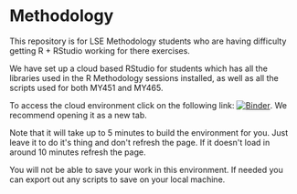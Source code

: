 # Methodology

This repository is for LSE Methodology students who are having difficulty getting R + RStudio working for there exercises. 

We have set up a cloud based RStudio for students which has all the libraries used in the R Methodology sessions installed, as well as all the scripts used for both MY451 and MY465. 

To access the cloud environment click on the following link: [![Binder](https://mybinder.org/badge_logo.svg)](https://mybinder.org/v2/gh/andrewmoles2/Methodology/main?urlpath=rstudio). We recommend opening it as a new tab. 

Note that it will take up to 5 minutes to build the environment for you. Just leave it to do it's thing and don't refresh the page. If it doesn't load in around 10 minutes refresh the page. 

You will not be able to save your work in this environment. If needed you can export out any scripts to save on your local machine. 